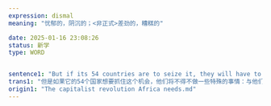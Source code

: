 ```yaml
---
expression: dismal
meaning: "忧郁的，阴沉的；<非正式>差劲的，糟糕的"

date: 2025-01-16 23:08:26
status: 新学
type: WORD


sentence1: "But if its 54 countries are to seize it, they will have to do something exceptional: break with their own past and with the dismal statist orthodoxy that now grips much of the world."
trans1: "但是如果它的54个国家想要抓住这个机会，他们将不得不做一些特殊的事情：与他们自己的过去决裂，与现在控制世界大部分地区的阴沉的中央集权主义正统观念决裂。"
origin1: "The capitalist revolution Africa needs.md"
---
```

